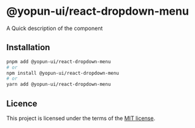 # @yopun-ui/react-dropdown-menu

A Quick description of the component

## Installation

```sh
pnpm add @yopun-ui/react-dropdown-menu
# or
npm install @yopun-ui/react-dropdown-menu
# or
yarn add @yopun-ui/react-dropdown-menu
```

## Licence

This project is licensed under the terms of the
[MIT license](https://github.com/yopundotcom/yopun-ui/blob/master/LICENSE).
